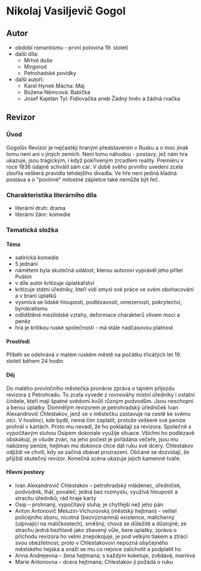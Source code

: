 Nikolaj Vasiljevič Gogol
========================

Autor
-----
-   období romantismu - první polovina 19. století
-   další díla:
    -   Mrtvé duše
    -   Mirgorod
    -   Petrohadské povídky
-   další autoři:
    -   Karel Hynek Mácha: Máj
    -   Božena Němcová: Babička
    -   Josef Kajetán Tyl: Fidlovačka aneb Žádný hněv a žádná rvačka

Revizor
-------

### Úvod

Gogolův Revizor je nejčastěji hraným představením v Rusku a o moc jinak
tomu není ani v jiných zemích. Není tomu náhodou - postavy, jež nám hra
ukazuje, jsou tragickým, i když pokřiveným zrcadlem reality. Premiéru v
roce 1836 údajně schválil sám car. V době svého prvního uvedení zcela
zbořila veškerá pravidla tehdejšího divadla. Ve hře není jediná kladná
postava a o "povinné" milostné zápletce také nemůže být řeč.

### Charakteristika literárního díla
-   literární druh: drama
-   literární žánr: komedie

### Tematická složka

#### Téma
-   satirická komedie
-   5 jednání
-   námětem byla skutečná událost, kterou autorovi vyprávěl jeho přítel
    Puškin
-   v díle autor kritizuje úplatkářství
-   kritizuje státní úředníky, kteří vidí smysl své práce ve svém
    obohacování a v braní úplatků
-   vysmívá se lidské hlouposti, podlézavosti, omezenosti, pokrytectví,
    byrokratismu
-   odlidštěné mezilidské vztahy, deformace charakterů vlivem moci a
    peněz
-   hra je kritikou ruské společnosti - má stále nadčasovou platnost

#### Prostředí

Příběh se odehrává v malém ruském městě na počátku třicátých let 19.
století během 24 hodin

#### Děj

Do malého provinčního městečka pronikne zpráva o tajném příjezdu
revizora z Petrohradu. To zcela vyvede z rovnováhy místní úředníky i
ostatní činitele, kteří mají špatné svědomí kvůli různým podvodům. Jsou
neschopní a berou úplatky. Domnělým revizorem je petrohradský úředníček
Ivan Alexandrovič Chlestakov, jenž se v městečku zastavuje na cestě ke
svému otci. V hostinci, kde bydlí, nemá čím zaplatit, protože veškeré
své peníze prohrál v kartách. Proto mu nevadí, že ho pokládají za
revizora. Společně s vypočítavým sluhou Osipem dokonale využije situace.
Všichni ho podlézavě obskakují, je všude zván, na jeho počest je
pořádána večeře, jsou mu nabízeny peníze, hejtman mu dokonce chce dát
ruku své dcery. Chlestakov odjíždí ve chvíli, kdy se začíná obávat
prozrazení. Občané se dozvídají, že přijíždí skutečný revizor. Konečná
scéna ukazuje jejich kamenné tváře.

#### Hlavní postavy
-   Ivan Alexandrovič Chlestakov – petrohradský mládenec, úředníček,
    podvodník, lhář, povaleč; jedná bez rozmyslu, využívá hlouposti a
    strachu úředníků; rád hraje karty
-   Osip – prohnaný, vypočítavý sluha; je chytřejší než jeho pán
-   Anton Antonovič Meluzin-Vichurovskij (městský hejtman) - velitel
    policejního sboru, nicotná (bezvýznamná) existence, malicherný
    (ulpívající na maličkostech), směšný, chová se důležitě a důstojně;
    ze strachu jedná bezhlavě jako zbavený vůle, bere úplatky, zpráva o
    příchodu revizora ho velmi znepokojuje, je pod velkým tlakem a
    ztrácí svou obezřetnost; proto v Chlestakovovi nepozná obyčejného
    městského hejska a snaží se mu co nejvíce zalichotit a podplatit ho
-   Anna Andrejevna – žena hejtmana; s každým koketuje, zvědavá,
    marnivá
-   Marie Antonovna – dcera hejtmana; Chlestakov ji požádá o ruku
